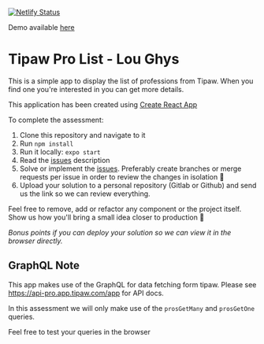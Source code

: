 [![Netlify Status](https://api.netlify.com/api/v1/badges/83e11d6c-1edb-454c-a65c-191a93030bf7/deploy-status)](https://app.netlify.com/sites/serene-shockley-d25644/deploys)

Demo available [here](https://serene-shockley-d25644.netlify.app/)

# Tipaw Pro List - Lou Ghys

This is a simple app to display the list of professions from Tipaw. When you find one you're interested in you can get more details.

This application has been created using [Create React App](https://github.com/facebook/create-react-app)

To complete the assessment:

1. Clone this repository and navigate to it
2. Run `npm install`
3. Run it locally: `expo start`
4. Read the [issues](./issues) description
5. Solve or implement the [issues](./issues). Preferably create branches or merge requests per issue in order to review the changes in isolation 🙂
6. Upload your solution to a personal repository (Gitlab or Github) and send us the link so we can review everything.

Feel free to remove, add or refactor any component or the project itself. Show us how you'll bring a small idea closer to production 💪

*Bonus points if you can deploy your solution so we can view it in the browser directly.*

## GraphQL Note

This app makes use of the GraphQL for data fetching form tipaw. Please see https://api-pro.app.tipaw.com/app for API docs.

In this assessment we will only make use of the `prosGetMany` and `prosGetOne` queries.

Feel free to test your queries in the browser
